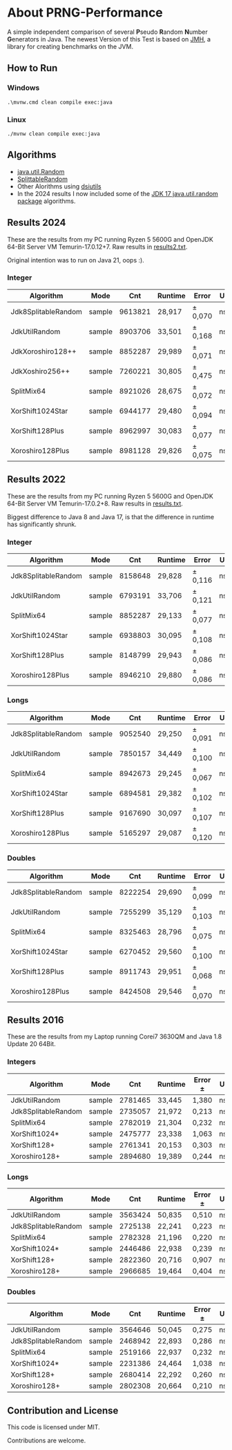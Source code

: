 # About PRNG-Performance

A simple independent comparison of several **P**seudo **R**andom **N**umber **G**enerators in Java.
The newest Version of this Test is based on [JMH](http://openjdk.java.net/projects/code-tools/jmh/), a library for creating benchmarks on the JVM.

## How to Run

### Windows

`.\mvnw.cmd clean compile exec:java`

### Linux

`./mvnw clean compile exec:java`

## Algorithms

* [java.util.Random](https://docs.oracle.com/en/java/javase/17/docs/api/java.base/java/util/Random.html)
* [SplittableRandom](https://docs.oracle.com/en/java/javase/17/docs/api/java.base/java/util/SplittableRandom.html)
* Other Alorithms using [dsiutils](https://dsiutils.di.unimi.it/)
* In the 2024 results I now included some of the [JDK 17 java.util.random package](https://docs.oracle.com/en/java/javase/17/docs/api/java.base/java/util/random/package-summary.html) algorithms.

## Results 2024

These are the results from my PC running Ryzen 5 5600G and OpenJDK 64-Bit Server VM Temurin-17.0.12+7.
Raw results in [results2.txt](results2.txt).

Original intention was to run on Java 21, oops :).

### Integer

| Algorithm           | Mode     | Cnt     | Runtime     | Error     | Units  |
|---------------------|----------|---------|-------------|-----------|--------|
| Jdk8SplitableRandom | sample   | 9613821 |     28,917  | ±  0,070  |  ns/op |
| JdkUtilRandom       | sample   | 8903706 |     33,501  | ±  0,168  |  ns/op |
| JdkXoroshiro128++   | sample   | 8852287 |     29,989  | ±  0,071  |  ns/op |
| JdkXoshiro256++     | sample   | 7260221 |     30,805  | ±  0,475  |  ns/op |
| SplitMix64          | sample   | 8921026 |     28,675  | ±  0,072  |  ns/op |
| XorShift1024Star    | sample   | 6944177 |     29,480  | ±  0,094  |  ns/op |
| XorShift128Plus     | sample   | 8962997 |     30,083  | ±  0,077  |  ns/op |
| Xoroshiro128Plus    | sample   | 8981128 |     29,826  | ±  0,075  |  ns/op |


## Results 2022

These are the results from my PC running Ryzen 5 5600G and OpenJDK 64-Bit Server VM Temurin-17.0.2+8.
Raw results in [results.txt](results.txt).

Biggest difference to Java 8 and Java 17, is that the difference in runtime has significantly shrunk.

### Integer

| Algorithm           | Mode     | Cnt     | Runtime     | Error     | Units  |
|---------------------|----------|---------|-------------|-----------|--------|
| Jdk8SplitableRandom | sample   | 8158648 |     29,828  | ±  0,116  |  ns/op |
| JdkUtilRandom       | sample   | 6793191 |     33,706  | ±  0,121  |  ns/op |
| SplitMix64          | sample   | 8852287 |     29,133  | ±  0,077  |  ns/op |
| XorShift1024Star    | sample   | 6938803 |     30,095  | ±  0,108  |  ns/op |
| XorShift128Plus     | sample   | 8148799 |     29,943  | ±  0,086  |  ns/op |
| Xoroshiro128Plus    | sample   | 8946210 |     29,880  | ±  0,086  |  ns/op |

### Longs

| Algorithm           | Mode     | Cnt     | Runtime     | Error     | Units  |
|---------------------|----------|---------|-------------|-----------|--------|
| Jdk8SplitableRandom | sample   | 9052540 |     29,250  | ±  0,091  |  ns/op |
| JdkUtilRandom       | sample   | 7850157 |     34,449  | ±  0,100  |  ns/op |
| SplitMix64          | sample   | 8942673 |     29,245  | ±  0,067  |  ns/op |
| XorShift1024Star    | sample   | 6894581 |     29,382  | ±  0,102  |  ns/op |
| XorShift128Plus     | sample   | 9167690 |     30,097  | ±  0,107  |  ns/op |
| Xoroshiro128Plus    | sample   | 5165297 |     29,087  | ±  0,120  |  ns/op |

### Doubles

| Algorithm           | Mode     | Cnt     | Runtime     | Error     | Units  |
|---------------------|----------|---------|-------------|-----------|--------|
| Jdk8SplitableRandom | sample   | 8222254 |     29,690  | ±  0,099  |  ns/op |
| JdkUtilRandom       | sample   | 7255299 |     35,129  | ±  0,103  |  ns/op |
| SplitMix64          | sample   | 8325463 |     28,796  | ±  0,075  |  ns/op |
| XorShift1024Star    | sample   | 6270452 |     29,560  | ±  0,100  |  ns/op |
| XorShift128Plus     | sample   | 8911743 |     29,951  | ±  0,068  |  ns/op |
| Xoroshiro128Plus    | sample   | 8424508 |     29,546  | ±  0,070  |  ns/op |

## Results 2016

These are the results from my Laptop running Corei7 3630QM and Java 1.8 Update 20 64Bit.

### Integers

|Algorithm | Mode |	Cnt	| Runtime |	Error ±	| Units	| Comparison |
|--------- | ----	| --- | ------- |	------- |	----- |	---------- |
| JdkUtilRandom         |	sample |	2781465 |	33,445 |	1,380 |	ns/op |	100%
| Jdk8SplitableRandom	  | sample |	2735057 |	21,972 |	0,213 |	ns/op |	66%
| SplitMix64            |	sample |	2782019 |	21,304 |	0,232 |	ns/op |	64%
| XorShift1024*         |	sample |	2475777 |	23,338 |	1,063 |	ns/op |	70%
| XorShift128+          |	sample |	2761341 |	20,153 |	0,303 |	ns/op |	60%
| Xoroshiro128+         |	sample |	2894680 |	19,389 |	0,244 |	ns/op |	58%

### Longs

|Algorithm | Mode |	Cnt	| Runtime |	Error ±	| Units	| Comparison |
|--------- | ----	| --- | ------- |	------- |	----- |	---------- |
| JdkUtilRandom         |	sample |	3563424 |	50,835 | 0,510 | ns/op | 100%
| Jdk8SplitableRandom	  | sample |	2725138	| 22,241 | 0,223 | ns/op | 44%
| SplitMix64            |	sample |	2782328	| 21,196 | 0,220 | ns/op | 42%
| XorShift1024*         |	sample |	2446486	| 22,938 | 0,239 | ns/op | 45%
| XorShift128+          |	sample |	2822360	| 20,716 | 0,907 | ns/op | 41%
| Xoroshiro128+         |	sample |	2966685	| 19,464 | 0,404 | ns/op | 38%

### Doubles

|Algorithm | Mode |	Cnt	| Runtime |	Error ±	| Units	| Comparison |
|--------- | ----	| --- | ------- |	------- |	----- |	---------- |
| JdkUtilRandom         |	sample |	3564646 |	50,045 |	0,275 |	ns/op |	100%
| Jdk8SplitableRandom	  | sample |	2468942 |	22,893 |	0,286 |	ns/op |	46%
| SplitMix64            |	sample |	2519166 |	22,937 |	0,232 |	ns/op |	46%
| XorShift1024*         |	sample |	2231386 |	24,464 |	1,038 |	ns/op |	49%
| XorShift128+          |	sample |	2680414 |	22,292 |	0,260 |	ns/op |	45%
| Xoroshiro128+         |	sample |	2802308 |	20,664 |	0,210 |	ns/op |	41%


## Contribution and License

This code is licensed under MIT.

Contributions are welcome.
